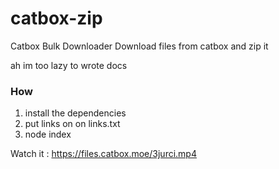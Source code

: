 # catbox-zip
Catbox Bulk Downloader
Download files from catbox and zip it

ah im too lazy to wrote docs

### How

1. install the dependencies
2. put links on on links.txt
3. node index

Watch it : https://files.catbox.moe/3jurci.mp4

